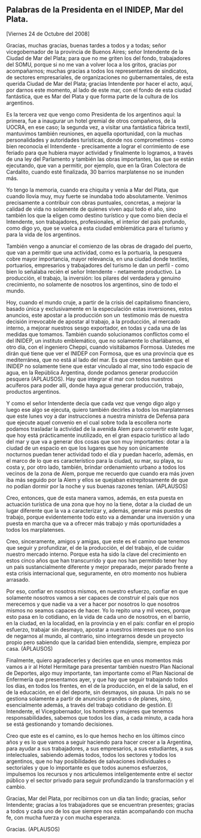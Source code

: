 Palabras de la Presidenta en el INIDEP, Mar del Plata.
------------------------------------------------------

[Viernes 24 de Octubre del 2008]

Gracias, muchas gracias, buenas tardes a todos y a todas; señor
vicegobernador de la provincia de Buenos Aires; señor Intendente de la
Ciudad de Mar del Plata; para que no me griten los del fondo,
trabajadores del SOMU, porque si no me van a volver loca a los gritos,
gracias por acompañarnos; muchas gracias a todos los representantes de
sindicatos, de sectores empresariales, de organizaciones no
gubernamentales, de esta querida Ciudad de Mar del Plata; gracias
Intendente por hacer el acto, aquí, por darnos este momento, al lado de
este mar, con el fondo de esta ciudad fantástica, que es Mar del Plata y
que forma parte de la cultura de los argentinos.

Es la tercera vez que vengo como Presidenta de los argentinos aquí: la
primera, fue a inaugurar un hotel gremial de otros compañeros, de la
UOCRA, en ese caso; la segunda vez, a visitar una fantástica fábrica
textil, mantuvimos también reuniones, en aquella oportunidad, con la
muchas personalidades y autoridades turísticas, donde nos
comprometimos - como bien reconocía el Intendente - precisamente a
lograr el corrimiento de ese feriado para que hubiera mayor actividad y
finalmente lo logramos, a través de una ley del Parlamento y también las
obras importantes, las que se están ejecutando, que van a permitir, por
ejemplo, que en la Gran Colectora de Cardalito, cuando esté finalizada,
30 barrios marplatense no se inunden más.

Yo tengo la memoria, cuando era chiquita y venía a Mar del Plata, que
cuando llovía muy, muy fuerte se inundaba todo absolutamente. Venimos
precisamente a contribuir con obras puntuales, concretas, a mejorar la
calidad de vida no solamente de quienes viven aquí todo el año, sino
también los que la eligen como destino turístico y que como bien decía
el Intendente, son trabajadores, profesionales, el interior del país
profundo, como digo yo, que se vuelca a esta ciudad emblemática para el
turismo y para la vida de los argentinos.

También vengo a anunciar el comienzo de las obras de dragado del puerto,
que van a permitir que una actividad, como es la portuaria, la pesquera
cobre mayor importancia, mayor relevancia, en una ciudad donde textiles,
portuarios, empresarios y trabajadores del turismo le dan un perfil -
como bien lo señalaba recién el señor Intendente - netamente productivo.
La producción, el trabajo, la inversión: los pilares del verdadera y
genuino crecimiento, no solamente de nosotros los argentinos, sino de
todo el mundo.

Hoy, cuando el mundo cruje, a partir de la crisis del capitalismo
financiero, basado única y exclusivamente en la especulación estas
inversiones, estos anuncios, este apostar a la producción son un 
testimonio más de nuestra decisión irrevocable de apostar al trabajo, a
la producción, al mercado interno, a mejorar nuestros sesgo exportador,
en todas y cada una de las medidas que tomamos. También cuando
solucionamos conflictos como el del INIDEP, un instituto emblemático,
que no solamente lo charlábamos, el otro día, con el ingeniero Cheppi,
cuando visitábamos Formosa. Ustedes me dirán qué tiene que ver el INIDEP
con Formosa, que es una provincia que es mediterránea, que no está al
lado del mar. Es que creemos también que el INIDEP no solamente tiene
que estar vinculado al mar, sino todo espacio de agua, en la República
Argentina, donde podamos generar producción pesquera (APLAUSOS). Hay que
integrar el mar con todos nuestros acuíferos para poder allí, donde haya
agua generar producción, trabajo, productos argentinos.

Y como el señor Intendente decía que cada vez que vengo digo algo y
luego ese algo se ejecuta, quiero también decirles a todos los
marplatenses que este lunes voy a dar instrucciones a nuestra ministra
de Defensa para que ejecute aquel convenio en el cual sobre toda la
escollera norte podamos trasladar la actividad de la avenida Alem para
convertir este lugar, que hoy está prácticamente inutilizado, en el gran
espacio turístico al lado del mar y que va a generar dos cosas que son
muy importantes: dotar a la ciudad de un espacio en que los lugares que
hoy son únicamente nocturnos puedan tener actividad todo el día y puedan
hacerlo, además, en el marco de lo que es característico para la ciudad,
su mar, su playa, su costa y, por otro lado, también, brindar
ordenamiento urbano a todos los vecinos de la zona de Alem, porque me
recuerdo que cuando era más joven iba más seguido por la Alem y ellos se
quejaban estrepitosamente de que no podían dormir por la noche y sus
buenas razones tenían. (APLAUSOS) 

Creo, entonces, que de esta manera vamos, además, en esta puesta en
actuación turística de una zona que hoy no la tiene, dotar a la ciudad
de un lugar diferente que la va a caracterizar y, además, generar más
puestos de trabajo, porque evidentemente todo esto va a demandar una
inversión y una puesta en marcha que va a ofrecer más trabajo y más
oportunidades a todos los marplatenses.

Creo, sinceramente, amigos y amigas, que este es el camino que tenemos
que seguir y profundizar, el de la producción, el del trabajo, el de
cuidar nuestro mercado interno. Porque esta ha sido la clave del
crecimiento en estos cinco años que han transcurrido y que nos han
permitido tener hoy un país sustancialmente diferente y mejor preparado,
mejor parado frente a esta crisis internacional que, seguramente, en
otro momento nos hubiera arrasado.

Por eso, confiar en nosotros mismos, en nuestro esfuerzo, confiar en que
solamente nosotros vamos a ser capaces de construir el país que nos
merecemos y que nadie va a ver a hacer por nosotros lo que nosotros
mismos no seamos capaces de hacer. Yo lo repito una y mil veces, porque
esto pasa en lo cotidiano, en la vida de cada uno de nosotros, en el
barrio, en la ciudad, en la localidad, en la provincia y en el país:
confiar en el propio esfuerzo, trabajar sin desmayo, apostar a nuestros
intereses que no son los de negarnos al mundo, al contrario, sino
integrarnos desde un proyecto propio pero sabiendo que la caridad bien
entendida, siempre, empieza por casa. (APLAUSOS)

Finalmente, quiero agradecerles y decirles que en unos momentos más
vamos a ir al Hotel Hermitage para presentar también nuestro Plan
Nacional de Deportes, algo muy importante, tan importante como el Plan
Nacional de Enfermería que presentamos ayer, y que hay que seguir
trabajando todos los días, en todos los frentes, en el de la producción,
en el de la salud, en el de la educación, en el del deporte, sin
desmayos, sin pausa. Un país no se gestiona solamente a partir de
anuncios grandes o de planes, sino, esencialmente además, a través del
trabajo cotidiano de gestión. El Intendente, el Vicegobernador, los
hombres y mujeres que tenemos responsabilidades, sabemos que todos los
días, a cada minuto, a cada hora se está gestionando y tomando
decisiones.

Creo que este es el camino, es lo que hemos hecho en los últimos cinco
años y es lo que vamos a seguir haciendo para hacer crecer a la
Argentina, para ayudar a sus trabajadores, a sus empresarios, a sus
estudiantes, a sus intelectuales, sabiendo además todos, todos los
sectores y todos los argentinos, que no hay posibilidades de salvaciones
individuales o sectoriales y que lo importante es que todos aunemos
esfuerzos, impulsemos los recursos y nos articulemos inteligentemente
entre el sector público y el sector privado para seguir profundizando la
transformación y el cambio.

Gracias, Mar del Plata, por recibirnos con un día tan lindo; gracias,
señor Intendente; gracias a los trabajadores que se encuentran
presentes; gracias a todos y cada uno de los que siempre nos están
acompañando con mucha fe, con mucha fuerza y con mucha esperanza.

Gracias. (APLAUSOS)
